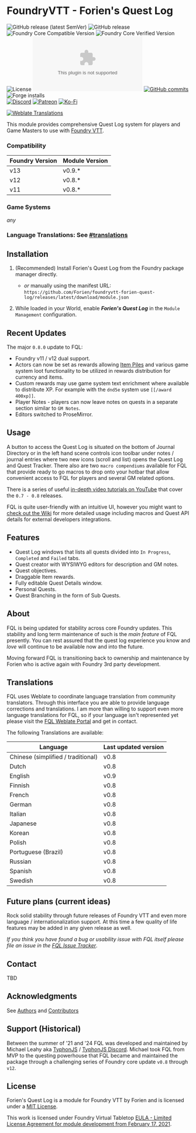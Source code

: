 # FoundryVTT - Forien's Quest Log

![GitHub release (latest SemVer)](https://img.shields.io/github/v/release/Foundry-Workshop/token-action-hud-bf?style=for-the-badge&label=Forien%27s+Quest+Log+version)
![GitHub release](https://img.shields.io/github/release-date/Forien/foundryvtt-forien-quest-log?style=for-the-badge)
![Foundry Core Compatible Version](https://img.shields.io/badge/dynamic/json.svg?url=https%3A%2F%2Fraw.githubusercontent.com%2FFoundry-Workshop%2Ftoken-action-hud-bf%2Fmaster%2Fdist%2Fmodule.json&label=Foundry%20Min%20Version&query=$.compatibility.minimum&colorB=orange&style=for-the-badge)
![Foundry Core Verified Version](https://img.shields.io/badge/dynamic/json.svg?url=https%3A%2F%2Fraw.githubusercontent.com%2FFoundry-Workshop%2Ftoken-action-hud-bf%2Fmaster%2Fdist%2Fmodule.json&label=Foundry%20Verified&query=$.compatibility.verified&colorB=orange&style=for-the-badge)    
![License](https://img.shields.io/github/license/Foundry-Workshop/token-action-hud-bf?style=for-the-badge) 
![Zip Downloads](https://img.shields.io/github/downloads/Foundry-Workshop/token-action-hud-bf/latest/module.zip?style=for-the-badge)
[![GitHub commits](https://img.shields.io/github/commits-since/Forien/foundryvtt-forien-quest-log/latest?style=for-the-badge)](https://github.com/Forien/foundryvtt-forien-quest-log/commits/) 
![Forge installs](https://img.shields.io/badge/dynamic/json?label=Forge%20Installs&query=package.installs&suffix=%25&url=https%3A%2F%2Fforge-vtt.com%2Fapi%2Fbazaar%2Fpackage%2Fforien-quest-log&style=for-the-badge)  
[![Discord](https://img.shields.io/badge/Discord-%235865F2.svg?style=for-the-badge&logo=discord&logoColor=white&link=https%3A%2F%2Fdiscord.gg%2FXkTFv8DRDc)](https://discord.gg/XkTFv8DRDc)
[![Patreon](https://img.shields.io/badge/Patreon-F96854?style=for-the-badge&logo=patreon&logoColor=white)](https://www.patreon.com/foundryworkshop)
[![Ko-Fi](https://img.shields.io/badge/Ko--fi-F16061?style=for-the-badge&logo=ko-fi&logoColor=white)](https://ko-fi.com/forien)

[![Weblate Translations](https://weblate.foundryvtt-hub.com/widgets/forien-quest-log/-/287x66-grey.png)](https://weblate.foundryvtt-hub.com/engage/forien-quest-log/)

This module provides comprehensive Quest Log system for players and Game Masters to use with [Foundry VTT](https://foundryvtt.com/).

### Compatibility

| Foundry Version | Module Version |
|-----------------|----------------|
| v13             | v0.9.*         |
| v12             | v0.8.*         |
| v11             | v0.8.*         |

### Game Systems
_any_

### Language Translations: See [#translations](#translations)

## Installation

1. (Recommended) Install Forien's Quest Log from the Foundry package manager directly. 
   - _or_ manually using the manifest URL: `https://github.com/Forien/foundryvtt-forien-quest-log/releases/latest/download/module.json`


2. While loaded in your World, enable **_Forien's Quest Log_** in the `Module Management` configuration. 

## Recent Updates

The major `0.8.0` update to FQL:

- Foundry v11 / v12 dual support.
- Actors can now be set as rewards allowing [Item Piles](https://foundryvtt.com/packages/item-piles) and various game 
  system loot functionality to be utilized in rewards distribution for currency and items. 
- Custom rewards may use game system text enrichment where available to distribute XP. For example with the `dnd5e` 
  system use `[[/award 400xp]]`.
- Player Notes - players can now leave notes on quests in a separate section similar to `GM Notes`.
- Editors switched to ProseMirror.

## Usage

A button to access the Quest Log is situated on the bottom of Journal Directory or in the left hand scene controls icon 
toolbar under notes / journal entries where two new icons (scroll and list) opens the Quest Log and Quest Tracker. There
also are two `macro compendiums` available for FQL that provide ready to go macros to drop onto your hotbar that allow
convenient access to FQL for players and several GM related options.

There is a series of useful [in-depth video tutorials on YouTube](https://www.youtube.com/playlist?list=PLHslnNa8QKdD_M29g_Zs0f9zyAUVJ32Ne) 
that cover the `0.7 - 0.8` releases.

FQL is quite user-friendly with an intuitive UI, however you might want to [check out the Wiki](https://github.com/Forien/foundryvtt-forien-quest-log/wiki) for more detailed usage including macros and Quest API details for external developers integrations. 

## Features

- Quest Log windows that lists all quests divided into `In Progress`, `Completed` and `Failed` tabs.
- Quest creator with WYSIWYG editors for description and GM notes.
- Quest objectives.
- Draggable Item rewards.
- Fully editable Quest Details window.
- Personal Quests.
- Quest Branching in the form of Sub Quests.

## About

FQL is being updated for stability across core Foundry updates. This stability and long term maintenance of such is 
the _main feature_ of FQL presently. You can rest assured that the quest log experience you know and _love_ will 
continue to be available now and into the future.

Moving forward FQL is transitioning back to ownership and maintenance by Forien who is active again with Foundry 3rd 
party development. 

## Translations

FQL uses Weblate to coordinate language translation from community translators. Through this interface you are able to
provide language corrections and translations. I am more than willing to support even more language translations for
FQL, so if your language isn't represented yet please visit the [FQL Weblate Portal](https://weblate.foundryvtt-hub.com/engage/forien-quest-log/)
and get in contact.

The following Translations are available:

| Language                           | Last updated version |
|------------------------------------|----------------------|
| Chinese (simplified / traditional) | v0.8                 |
| Dutch                              | v0.8                 |
| English                            | v0.9                 |
| Finnish                            | v0.8                 |
| French                             | v0.8                 |
| German                             | v0.8                 |
| Italian                            | v0.8                 |
| Japanese                           | v0.8                 |
| Korean                             | v0.8                 |
| Polish                             | v0.8                 |
| Portuguese (Brazil)                | v0.8                 |
| Russian                            | v0.8                 |
| Spanish                            | v0.8                 |
| Swedish                            | v0.8                 |

## Future plans (current ideas)

Rock solid stability through future releases of Foundry VTT and even more language / internationalization support.
At this time a few quality of life features may be added in any given release as well.

_If you think you have found a bug or usability issue with FQL itself please file an issue in the 
[FQL Issue Tracker](https://github.com/Forien/foundryvtt-forien-quest-log/issues)_.

## Contact

TBD

## Acknowledgments

See [Authors](https://github.com/Forien/foundryvtt-forien-quest-log/blob/master/AUTHORS) and
[Contributors](https://github.com/Forien/foundryvtt-forien-quest-log/graphs/contributors)

## Support (Historical)

Between the summer of '21 and '24 FQL was developed and maintained by Michael Leahy aka [TyphonJS](https://github.com/typhonrt) / 
[TyphonJS Discord](https://typhonjs.io/discord/). Michael took FQL from MVP to the questing powerhouse that FQL became
and maintained the package through a challenging series of Foundry core update `v0.8` through `v12`. 

## License

Forien's Quest Log is a module for Foundry VTT by Forien and is licensed under a [MIT License](https://github.com/Forien/foundryvtt-forien-quest-log/blob/master/LICENSE). 

This work is licensed under Foundry Virtual Tabletop [EULA - Limited License Agreement for module development from February 17, 2021](https://foundryvtt.com/article/license/).
